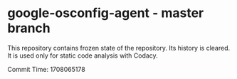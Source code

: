 # google-osconfig-agent - master branch

This repository contains frozen state of the repository.
Its history is cleared. It is used only for static code
analysis with Codacy.

Commit Time: 1708065178